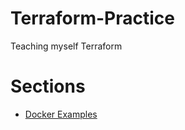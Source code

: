 # Terraform-Practice
Teaching myself Terraform

# Sections
* [Docker Examples](./learn-terraform-docker/)